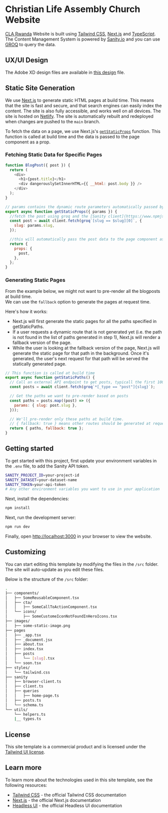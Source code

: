 # Christian Life Assembly Church Website

[CLA Rwanda](https://clarwanda.org) Website is built using [Tailwind CSS](https://tailwindcss.com), [Next.js](https://nextjs.org)
and [TypeScript](https://www.typescriptlang.org/). The Content Management System is powered by [Sanity.io](https://www.sanity.io/)
and you can use [GROQ](https://www.sanity.io/docs/groq) to query the data.

## UX/UI Design

The Adobe XD design files are available in [this design](https://drive.google.com/file/d/1MzEeYxjpYszEG2tyneYZCnIhtUhPZWZM/view?usp=share_link) file.

## Static Site Generation

We use [Next.js](https://nextjs.org) to generate static HTML pages at build time. This means that the site is
fast and secure, and that search engines can easily index the content. The site is also fully accessible,
and works well on all devices. The site is hosted on [Netlify](https://www.netlify.com/). The site is
automatically rebuilt and redeployed when changes are pushed to the `main` branch.

To fetch the data on a page, we use Next.js's [`getStaticProps`](https://nextjs.org/docs/basic-features/data-fetching/get-static-props) function. This function is called at build time
and the data is passed to the page component as a prop.

### Fetching Static Data for Specific Pages

```js
function BlogPost({ post }) {
  return (
    <div>
      <h1>{post.title}</h1>
      <div dangerouslySetInnerHTML={{ __html: post.body }} />
    </div>
  );
}

// params contains the dynamic route parameters automatically passed by Next.js
export async function getStaticProps({ params }) {
  //fetch the post using groq and the [Sanity client](https://www.npmjs.com/package/@sanity/client
  const post = await client.fetch(groq`[slug == $slug][0]`, {
    slug: params.slug,
  });

  //this will automatically pass the post data to the page component as a prop
  return {
    props: {
      post,
    },
  };
}
```

### Generating Static Pages

From the example below, we might not want to pre-render all the blogposts at build time.  
We can use the `fallback` option to generate the pages at request time.

Here's how it works:

- Next.js will first generate the static pages for all the paths specified in getStaticPaths.
- If a user requests a dynamic route that is not generated yet (i.e. the path is not found in the list of paths generated in step 1), Next.js will render a fallback version of the page.
- While the user is looking at the fallback version of the page, Next.js will generate the static page for that path in the background. Once it's generated, the user's next request for that path will be served the statically generated page.

```js
// This function is called at build time
export async function getStaticPaths() {
  // Call an external API endpoint to get posts, typicall the first 100 or so
  const posts = await client.fetch(groq`*[_type == "post"]{slug}`);

  // Get the paths we want to pre-render based on posts
  const paths = posts.map((post) => ({
    params: { slug: post.slug },
  }));

  // We'll pre-render only these paths at build time.
  // { fallback: true } means other routes should be generated at request time
  return { paths, fallback: true };
}
```

## Getting started

To get started with this project, first update your environment variables in the `.env` file, to add the Sanity API token.

```bash
SANITY_PROJECT_ID=your-project-id
SANITY_DATASET=your-dataset-name
SANITY_TOKEN=your-api-token
# Any other environment variables you want to use in your application
```

Next, install the dependencies:

```bash
npm install
```

Next, run the development server:

```bash
npm run dev
```

Finally, open [http://localhost:3000](http://localhost:3000) in your browser to view the website.

## Customizing

You can start editing this template by modifying the files in the `/src` folder. The site will auto-update as you edit
these files.

Below is the structure of the `/src` folder:

```bash
.
├── components/
│   ├── SomeReusableComponent.tsx
│   ├── cta/
│   │   ├── SomeCallToActionComponent.tsx
│   └── icons/
│       ├── SomeCustomeIconNotFoundInHeroIcons.tsx
├── images/
│   ├── some-static-image.png
├── pages
│   ├── _app.tsx
│   ├── _document.jsx
│   ├── about.tsx
│   ├── index.tsx
│   ├── posts
│   │   └── [slug].tsx
│   └── soon.tsx
├── styles/
│   └── tailwind.css
├── sanity
│   ├── browser-client.ts
│   ├── client.ts
│   ├── queries
│   │   ├── home-page.ts
│   ├── posts.ts
│   └── schema.ts
└── utils/
    └── helpers.ts
    |__ types.ts
```

## License

This site template is a commercial product and is licensed under
the [Tailwind UI license](https://tailwindui.com/license).

## Learn more

To learn more about the technologies used in this site template, see the following resources:

- [Tailwind CSS](https://tailwindcss.com/docs) - the official Tailwind CSS documentation
- [Next.js](https://nextjs.org/docs) - the official Next.js documentation
- [Headless UI](https://headlessui.dev) - the official Headless UI documentation
